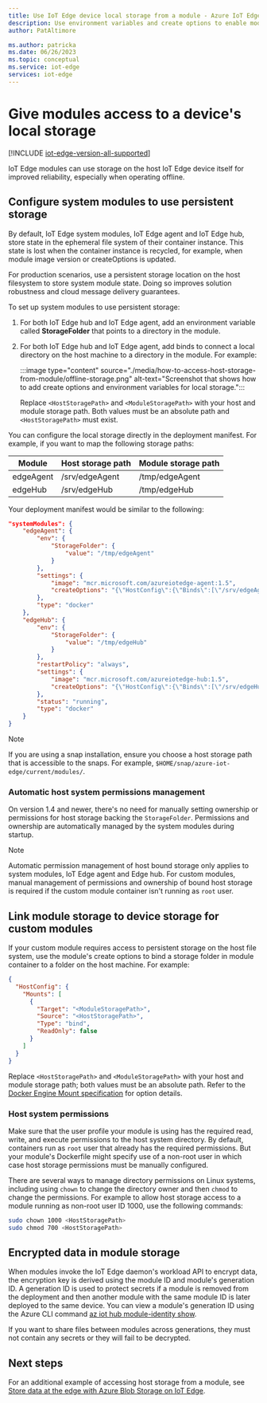 ```yaml
---
title: Use IoT Edge device local storage from a module - Azure IoT Edge | Microsoft Docs
description: Use environment variables and create options to enable module access to IoT Edge device local storage.
author: PatAltimore

ms.author: patricka
ms.date: 06/26/2023
ms.topic: conceptual
ms.service: iot-edge
services: iot-edge
---
```


# Give modules access to a device's local storage

[!INCLUDE [iot-edge-version-all-supported](includes/iot-edge-version-all-supported.md)]


IoT Edge modules can use storage on the host IoT Edge device itself for improved reliability, especially when operating offline.

## Configure system modules to use persistent storage

By default, IoT Edge system modules, IoT Edge agent and IoT Edge hub, store state in the ephemeral file system of their container instance. This state is lost when the container instance is recycled, for example, when module image version or createOptions is updated. 

For production scenarios, use a persistent storage location on the host filesystem to store system module state. Doing so improves solution robustness and cloud message delivery guarantees.

To set up system modules to use persistent storage:

1. For both IoT Edge hub and IoT Edge agent, add an environment variable called **StorageFolder** that points to a directory in the module.
1. For both IoT Edge hub and IoT Edge agent, add binds to connect a local directory on the host machine to a directory in the module. For example:

   :::image type="content" source="./media/how-to-access-host-storage-from-module/offline-storage.png" alt-text="Screenshot that shows how to add create options and environment variables for local storage.":::

    Replace `<HostStoragePath>` and `<ModuleStoragePath>` with your host and module storage path. Both values must be an absolute path and `<HostStoragePath>` must exist. 

You can configure the local storage directly in the deployment manifest. For example, if you want to map the following storage paths:

| Module | Host storage path | Module storage path |
|--------|-------------------|---------------------|
| edgeAgent | /srv/edgeAgent | /tmp/edgeAgent |
| edgeHub | /srv/edgeHub | /tmp/edgeHub |

Your deployment manifest would be similar to the following:

```json
"systemModules": {
    "edgeAgent": {
        "env": {
            "StorageFolder": {
                "value": "/tmp/edgeAgent"
            }
        },
        "settings": {
            "image": "mcr.microsoft.com/azureiotedge-agent:1.5",
            "createOptions": "{\"HostConfig\":{\"Binds\":[\"/srv/edgeAgent:/tmp/edgeAgent\"]}}"
        },
        "type": "docker"
    },
    "edgeHub": {
        "env": {
            "StorageFolder": {
                "value": "/tmp/edgeHub"
            }
        },
        "restartPolicy": "always",
        "settings": {
            "image": "mcr.microsoft.com/azureiotedge-hub:1.5",
            "createOptions": "{\"HostConfig\":{\"Binds\":[\"/srv/edgeHub:/tmp/edgeHub\"],\"PortBindings\":{\"443/tcp\":[{\"HostPort\":\"443\"}],\"5671/tcp\":[{\"HostPort\":\"5671\"}],\"8883/tcp\":[{\"HostPort\":\"8883\"}]}}}"
        },
        "status": "running",
        "type": "docker"
    }
}
```

> [!NOTE]
> If you are using a snap installation, ensure you choose a host storage path that is accessible to the snaps. For example, `$HOME/snap/azure-iot-edge/current/modules/`.

### Automatic host system permissions management

On version 1.4 and newer, there's no need for manually setting ownership or permissions for host storage backing the `StorageFolder`. Permissions and ownership are automatically managed by the system modules during startup.

> [!NOTE]
> Automatic permission management of host bound storage only applies to system modules, IoT Edge agent and Edge hub. For custom modules, manual management of permissions and ownership of bound host storage is required if the custom module container isn't running as `root` user. 



## Link module storage to device storage for custom modules

If your custom module requires access to persistent storage on the host file system, use the module's create options to bind a storage folder in module container to a folder on the host machine. For example:

```json
{
  "HostConfig": {
    "Mounts": [
      {
        "Target": "<ModuleStoragePath>",
        "Source": "<HostStoragePath>",
        "Type": "bind",
        "ReadOnly": false
      }
    ]
  }
}
```

Replace `<HostStoragePath>` and `<ModuleStoragePath>` with your host and module storage path; both values must be an absolute path. Refer to the [Docker Engine Mount specification](https://any-api.com/docker_com/engine/docs/Definitions/Mount) for option details.

### Host system permissions

Make sure that the user profile your module is using has the required read, write, and execute permissions to the host system directory. By default, containers run as `root` user that already has the required permissions. But your module's Dockerfile might specify use of a non-root user in which case host storage permissions must be manually configured. 

There are several ways to manage directory permissions on Linux systems, including using `chown` to change the directory owner and then `chmod` to change the permissions. For example to allow host storage access to a module running as non-root user ID 1000, use the following commands:

```bash
sudo chown 1000 <HostStoragePath>
sudo chmod 700 <HostStoragePath>
```

## Encrypted data in module storage

When modules invoke the IoT Edge daemon's workload API to encrypt data, the encryption key is derived using the module ID and module's generation ID. A generation ID is used to protect secrets if a module is removed from the deployment and then another module with the same module ID is later deployed to the same device. You can view a module's generation ID using the Azure CLI command [az iot hub module-identity show](/cli/azure/iot/hub/module-identity).

If you want to share files between modules across generations, they must not contain any secrets or they will fail to be decrypted.

## Next steps

For an additional example of accessing host storage from a module, see [Store data at the edge with Azure Blob Storage on IoT Edge](how-to-store-data-blob.md).
